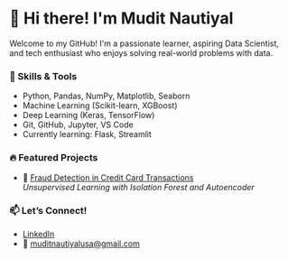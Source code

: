 # 👋 Hi there! I'm Mudit Nautiyal

Welcome to my GitHub! I'm a passionate learner, aspiring Data Scientist, and tech enthusiast who enjoys solving real-world problems with data.

### 🧠 Skills & Tools
- Python, Pandas, NumPy, Matplotlib, Seaborn
- Machine Learning (Scikit-learn, XGBoost)
- Deep Learning (Keras, TensorFlow)
- Git, GitHub, Jupyter, VS Code
- Currently learning: Flask, Streamlit

### 🔥 Featured Projects
- 🚨 [Fraud Detection in Credit Card Transactions](https://github.com/YOURUSERNAME/fraud-detection-project)  
  *Unsupervised Learning with Isolation Forest and Autoencoder*

<!-- Add more featured repos below -->
<!-- - 📈 [Tesla Stock Price Predictor](https://github.com/MuditNautiyal-21/tesla-stock-analysis-project-python) -->

### 📫 Let’s Connect!
- [LinkedIn](https://www.linkedin.com/in/mudit-nautiyal/)
- 📧 muditnautiyalusa@gmail.com
